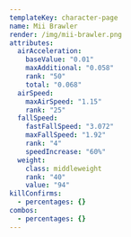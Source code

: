 ```yaml
---
templateKey: character-page
name: Mii Brawler
render: /img/mii-brawler.png
attributes:
  airAcceleration:
    baseValue: "0.01"
    maxAdditional: "0.058"
    rank: "50"
    total: "0.068"
  airSpeed:
    maxAirSpeed: "1.15"
    rank: "25"
  fallSpeed:
    fastFallSpeed: "3.072"
    maxFallSpeed: "1.92"
    rank: "4"
    speedIncrease: "60%"
  weight:
    class: middleweight
    rank: "40"
    value: "94"
killConfirms:
  - percentages: {}
combos:
  - percentages: {}
---
```

